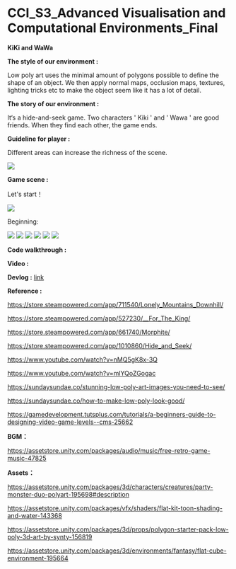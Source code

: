 # CCI_S3_Advanced Visualisation and Computational Environments_Final

**KiKi and WaWa**


**The style of our environment :**

Low poly art uses the minimal amount of polygons possible to define the shape of an object.  We then apply normal maps, occlusion maps, textures, lighting tricks etc to make the object seem like it has a lot of detail.



**The story of our environment :**

It‘s a hide-and-seek game. Two characters ' Kiki '  and  ' Wawa ' are good friends. When they find each other, the game ends.



**Guideline for player :**

Different areas can increase the richness of the scene.

<img src="https://miro.medium.com/max/3464/1*4kK9kY7u1b5T5YEXG-F3tQ.png">



**Game scene  :**

Let's start！


<img src="https://cdn-images-1.medium.com/max/1600/1*zL-ieNlgMVbMgFNLIcEmcA.gif">


Beginning:

<img src="https://miro.medium.com/max/7168/1*zoFtfPo5vD20EN3-M0ZM-g.gif">



<img src="https://miro.medium.com/max/3456/1*lG8ShOOR7eby7GCZKB4TKQ.jpeg">



<img src="https://miro.medium.com/max/7168/1*jB6Fn4xSALWDL4hhMfgihw.gif">



<img src="https://miro.medium.com/max/7168/1*a1NtC0FNGOQxQtwpQ9VAMg.png">



<img src="https://miro.medium.com/max/7168/1*9KO1-7wKMdHZi3c4uCoIfg.png">



<img src="https://miro.medium.com/max/7168/1*aEC6CVQLnOo7Gcs7zqnuLg.png">









**Code walkthrough :**









**Video :**




**Devlog :** [link](https://daiyi2894264120.medium.com/guideline-for-player-39d5beddddec)






**Reference :**

https://store.steampowered.com/app/711540/Lonely_Mountains_Downhill/

https://store.steampowered.com/app/527230/__For_The_King/

https://store.steampowered.com/app/661740/Morphite/

https://store.steampowered.com/app/1010860/Hide_and_Seek/

https://www.youtube.com/watch?v=nMQ5gK8x-3Q

https://www.youtube.com/watch?v=mlYQoZGogac

https://sundaysundae.co/stunning-low-poly-art-images-you-need-to-see/

https://sundaysundae.co/how-to-make-low-poly-look-good/

https://gamedevelopment.tutsplus.com/tutorials/a-beginners-guide-to-designing-video-game-levels--cms-25662



**BGM：**

https://assetstore.unity.com/packages/audio/music/free-retro-game-music-47825



**Assets：**

https://assetstore.unity.com/packages/3d/characters/creatures/party-monster-duo-polyart-195698#description

https://assetstore.unity.com/packages/vfx/shaders/flat-kit-toon-shading-and-water-143368

https://assetstore.unity.com/packages/3d/props/polygon-starter-pack-low-poly-3d-art-by-synty-156819

https://assetstore.unity.com/packages/3d/environments/fantasy/flat-cube-environment-195664


